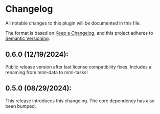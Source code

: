 # Changelog

All notable changes to this plugin will be documented in this file.

The format is based on [Keep a Changelog](https://keepachangelog.com/en/1.0.0/),
and this project adheres to [Semantic Versioning](https://semver.org/spec/v2.0.0.html).

## 0.6.0 (12/19/2024):
Public release version after last license compatibility fixes. Includes a renaming from mml-data to mml-tasks!

## 0.5.0 (08/29/2024):
This release introduces this changelog. The core dependency has also been bumped.
